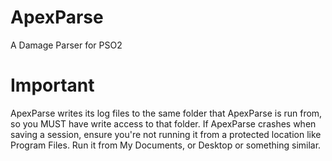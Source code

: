 # ApexParse
A Damage Parser for PSO2

# Important
ApexParse writes its log files to the same folder that ApexParse is run from, so you MUST have write access to that folder. If ApexParse crashes when saving a session, ensure you're not running it from a protected location like Program Files. Run it from My Documents, or Desktop or something similar.
